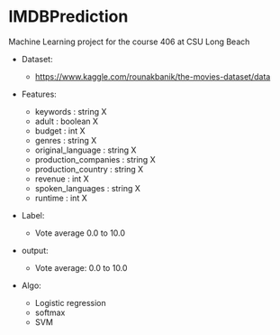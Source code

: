 # IMDBPrediction

Machine Learning project for the course 406 at CSU Long Beach

  - Dataset:
    - https://www.kaggle.com/rounakbanik/the-movies-dataset/data

  - Features:
    - keywords : string X
    - adult : boolean X
    - budget : int X
    - genres : string X
    - original_language : string X
    - production_companies : string X
    - production_country : string X
    - revenue : int X
    - spoken_languages : string X
    - runtime : int X

  - Label:
    - Vote average 0.0 to 10.0

  - output:
    - Vote average: 0.0 to 10.0

  - Algo:
    - Logistic regression
    - softmax
    - SVM
